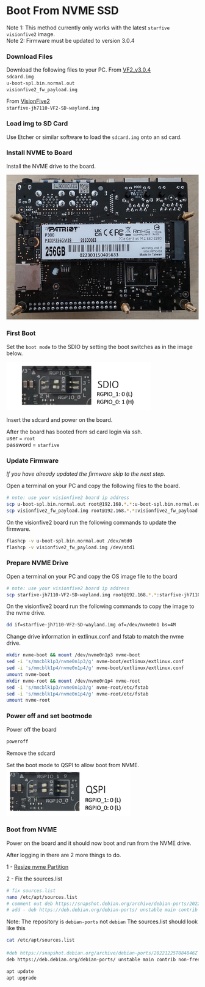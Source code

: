 # Boot From NVME SSD

Note 1: This method currently only works with the latest `starfive visionfive2` image.  
Note 2: Firmware must be updated to version 3.0.4

### Download Files

Download the following files to your PC.
From [VF2_v3.0.4](https://github.com/starfive-tech/VisionFive2/releases/tag/VF2_v3.0.4)  
`sdcard.img`  
`u-boot-spl.bin.normal.out`  
`visionfive2_fw_payload.img`

From [VisionFive2](https://drive.google.com/drive/folders/1cctIVdCfbPhKpyQ0PcmCQ92KCQjJ8JI5)  
`starfive-jh7110-VF2-SD-wayland.img`

### Load img to SD Card

Use Etcher or similar software to load the `sdcard.img` onto an sd card.

### Install NVME to Board

Install the NVME drive to the board.

![](images/nvme.jpg)

### First Boot

Set the `boot mode` to the SDIO by setting the boot switches as in the image below.

![](images/sdcard-boot.png)

Insert the sdcard and power on the board.

After the board has booted from sd card login via ssh.  
user = `root`  
password = `starfive`

### Update Firmware

_If you have already updated the firmware skip to the next step._

Open a terminal on your PC and copy the following files to the board.

```bash
# note: use your visionfive2 board ip address
scp u-boot-spl.bin.normal.out root@192.168.*.*:u-boot-spl.bin.normal.out
scp visionfive2_fw_payload.img root@192.168.*.*:visionfive2_fw_payload.img
```

On the visionfive2 board run the following commands to update the firmware.

```bash
flashcp -v u-boot-spl.bin.normal.out /dev/mtd0
flashcp -v visionfive2_fw_payload.img /dev/mtd1
```

### Prepare NVME Drive

Open a terminal on your PC and copy the OS image file to the board

```bash
# note: use your visionfive2 board ip address
scp starfive-jh7110-VF2-SD-wayland.img root@192.168.*.*:starfive-jh7110-VF2-SD-wayland.img
```

On the visionfive2 board run the following commands to copy the image to the nvme drive.

```sh
dd if=starfive-jh7110-VF2-SD-wayland.img of=/dev/nvme0n1 bs=4M
```

Change drive information in extlinux.conf and fstab to match the nvme drive.

```sh
mkdir nvme-boot && mount /dev/nvme0n1p3 nvme-boot
sed -i 's/mmcblk1p3/nvme0n1p3/g' nvme-boot/extlinux/extlinux.conf
sed -i 's/mmcblk1p4/nvme0n1p4/g' nvme-boot/extlinux/extlinux.conf
umount nvme-boot
mkdir nvme-root && mount /dev/nvme0n1p4 nvme-root
sed -i 's/mmcblk1p3/nvme0n1p3/g' nvme-root/etc/fstab
sed -i 's/mmcblk1p4/nvme0n1p4/g' nvme-root/etc/fstab
umount nvme-root
```

### Power off and set bootmode

Power off the board

```bash
poweroff
```

Remove the sdcard

Set the boot mode to QSPI to allow boot from NVME.  
![](images/boot-setting-default-qspi.png)

### Boot from NVME

Power on the board and it should now boot and run from the NVME drive.

After logging in there are 2 more things to do.

1 - [Resize nvme Partition](https://doc-en.rvspace.org/VisionFive2/Quick_Start_Guide/VisionFive2_QSG/extend_partition.html)

2 - Fix the sources.list

```sh
# fix sources.list
nano /etc/apt/sources.list
# comment out deb https://snapshot.debian.org/archive/debian-ports/20221225T084846Z unstable main
# add - deb https://deb.debian.org/debian-ports/ unstable main contrib non-free
```

Note: The repository is `debian-ports` not `debian`
The sources.list should look like this

```bash
cat /etc/apt/sources.list

#deb https://snapshot.debian.org/archive/debian-ports/20221225T084846Z unstable main
deb https://deb.debian.org/debian-ports/ unstable main contrib non-free
```

```bash
apt update
apt upgrade
```
